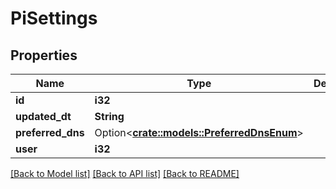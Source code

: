 # PiSettings

## Properties

Name | Type | Description | Notes
------------ | ------------- | ------------- | -------------
**id** | **i32** |  | [readonly]
**updated_dt** | **String** |  | [readonly]
**preferred_dns** | Option<[**crate::models::PreferredDnsEnum**](PreferredDnsEnum.md)> |  | [optional]
**user** | **i32** |  | 

[[Back to Model list]](../README.md#documentation-for-models) [[Back to API list]](../README.md#documentation-for-api-endpoints) [[Back to README]](../README.md)


